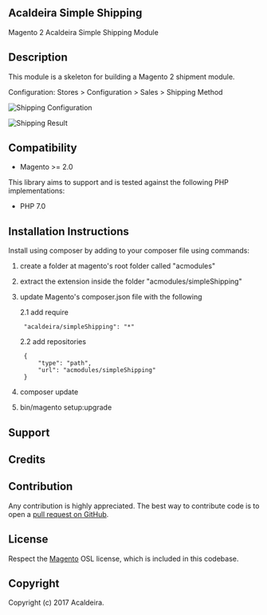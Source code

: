 ## Acaldeira Simple Shipping

Magento 2 Acaldeira Simple Shipping Module

Description
-----------
This module is a skeleton for building a Magento 2 shipment module.
 
 Configuration: Stores > Configuration > Sales > Shipping Method
 
 ![Shipping Configuration](https://image.prntscr.com/image/BooKNAdpS462xBhe94YfYg.png "Shipping Configuration")

 ![Shipping Result](https://image.prntscr.com/image/vmJ-wbSSSWCGFYOkM8QfOg.png "Shipping Result")

Compatibility
-------------
- Magento >= 2.0

This library aims to support and is tested against the following PHP
implementations:

* PHP 7.0

Installation Instructions
-------------------------
Install using composer by adding to your composer file using commands:

1. create a folder at magento's root folder called "acmodules"
2. extract the extension inside the folder "acmodules/simpleShipping"
3. update Magento's composer.json file with the following
 
    2.1 add require 
    
        "acaldeira/simpleShipping": "*"
    
    2.2 add repositories 
    
        {
            "type": "path",
            "url": "acmodules/simpleShipping"
        }
    
4. composer update
5. bin/magento setup:upgrade

Support
-------

Credits
---------

Contribution
------------
Any contribution is highly appreciated. The best way to contribute code is to open a [pull request on GitHub](https://help.github.com/articles/using-pull-requests).

License
-------
Respect the [Magento][] OSL license, which is included in this codebase.

[magento]: Magento2_LICENSE.md

Copyright
---------
Copyright (c) 2017 Acaldeira.